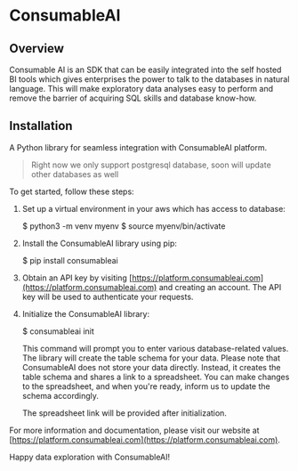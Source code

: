 # ConsumableAI

## Overview

Consumable AI is an SDK that can be easily integrated into the self hosted BI tools which gives enterprises the power to talk to the databases in natural language. This will make exploratory data analyses easy to perform and remove the barrier of acquiring SQL skills and database know-how.

## Installation

A Python library for seamless integration with ConsumableAI platform.

> Right now we only support postgresql database, soon will update other databases as well

To get started, follow these steps:

1. Set up a virtual environment in your aws which has access to database:

   $ python3 -m venv myenv
   $ source myenv/bin/activate

2. Install the ConsumableAI library using pip:

   $ pip install consumableai

3. Obtain an API key by visiting [https://platform.consumableai.com](https://platform.consumableai.com) and creating an account. The API key will be used to authenticate your requests.

4. Initialize the ConsumableAI library:

   $ consumableai init

   This command will prompt you to enter various database-related values. The library will create the table schema for your data. Please note that ConsumableAI does not store your data directly. Instead, it creates the table schema and shares a link to a spreadsheet. You can make changes to the spreadsheet, and when you're ready, inform us to update the schema accordingly.

   The spreadsheet link will be provided after initialization.

For more information and documentation, please visit our website at [https://platform.consumableai.com](https://platform.consumableai.com).

Happy data exploration with ConsumableAI!
